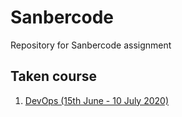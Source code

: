 # Sanbercode

Repository for Sanbercode assignment

## Taken course

1. <a href='devops'> DevOps (15th June - 10 July 2020) </a>